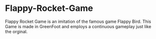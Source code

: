 # Flappy-Rocket-Game
Flappy Rocket Game is an imitation of the famous game Flappy Bird. This Game is made in GreenFoot and employs a continuous gameplay just like the orginal.
